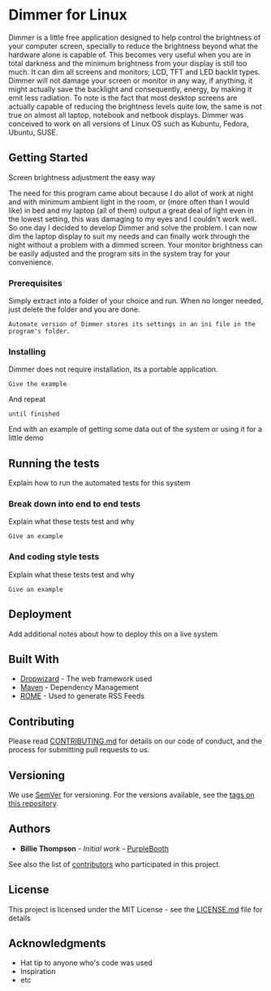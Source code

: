 # Dimmer for Linux

Dimmer is a little free application designed to help control the brightness of your computer screen, specially to reduce the brightness beyond what the hardware alone is capable of. This becomes very useful when you are in total darkness and the minimum brightness from your display is still too much. It can dim all screens and monitors; LCD, TFT and LED backlit types. Dimmer will not damage your screen or monitor in any way, if anything, it might actually save the backlight and consequently, energy, by making it emit less radiation. To note is the fact that most desktop screens are actually capable of reducing the brightness levels quite low, the same is not true on almost all laptop, notebook and netbook displays. Dimmer was conceived to work on all versions of  Linux OS such as Kubuntu, Fedora, Ubuntu, SUSE.

## Getting Started
Screen brightness adjustment the easy way

The need for this program came about because I do allot of work at night and with minimum ambient light in the room, or (more often than I would like) in bed and my laptop (all of them) output a great deal of light even in the lowest setting, this was damaging to my eyes and I couldn't work well. So one day I decided to develop Dimmer and solve the problem. I can now dim the laptop display to suit my needs and can finally work through the night without a problem with a dimmed screen. Your monitor brightness can be easily adjusted and the program sits in the system tray for your convenience.

### Prerequisites

Simply extract into a folder of your choice and run. When no longer needed, just delete the folder and you are done.

```
Automate version of Dimmer stores its settings in an ini file in the program's folder.
```

### Installing

Dimmer does not require installation, its a portable application. 

```
Give the example
```

And repeat

```
until finished
```

End with an example of getting some data out of the system or using it for a little demo

## Running the tests

Explain how to run the automated tests for this system

### Break down into end to end tests

Explain what these tests test and why

```
Give an example
```

### And coding style tests

Explain what these tests test and why

```
Give an example
```

## Deployment

Add additional notes about how to deploy this on a live system

## Built With

* [Dropwizard](http://www.dropwizard.io/1.0.2/docs/) - The web framework used
* [Maven](https://maven.apache.org/) - Dependency Management
* [ROME](https://rometools.github.io/rome/) - Used to generate RSS Feeds

## Contributing

Please read [CONTRIBUTING.md](https://gist.github.com/PurpleBooth/b24679402957c63ec426) for details on our code of conduct, and the process for submitting pull requests to us.

## Versioning

We use [SemVer](http://semver.org/) for versioning. For the versions available, see the [tags on this repository](https://github.com/your/project/tags). 

## Authors

* **Billie Thompson** - *Initial work* - [PurpleBooth](https://github.com/PurpleBooth)

See also the list of [contributors](https://github.com/your/project/contributors) who participated in this project.

## License

This project is licensed under the MIT License - see the [LICENSE.md](LICENSE.md) file for details

## Acknowledgments

* Hat tip to anyone who's code was used
* Inspiration
* etc

